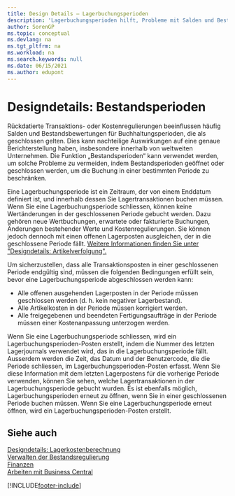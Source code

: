 ```yaml
---
title: Design Details – Lagerbuchungsperioden
description: 'Lagerbuchungsperioden hilft, Probleme mit Salden und Bestandsbewertungen zu vermeiden, indem Lagerbuchungsperioden geöffnet oder geschlossen werden, um Buchungen in einem festgelegten Zeitraum zu begrenzen.'
author: SorenGP
ms.topic: conceptual
ms.devlang: na
ms.tgt_pltfrm: na
ms.workload: na
ms.search.keywords: null
ms.date: 06/15/2021
ms.author: edupont
---
```

# <a name="design-details-inventory-periods"></a><a name="design-details-inventory-periods"></a>Designdetails: Bestandsperioden
Rückdatierte Transaktions- oder Kostenregulierungen beeinflussen häufig Salden und Bestandsbewertungen für Buchhaltungsperioden, die als geschlossen gelten. Dies kann nachteilige Auswirkungen auf eine genaue Berichterstellung haben, insbesondere innerhalb von weltweiten Unternehmen. Die Funktion „Bestandsperioden“ kann verwendet werden, um solche Probleme zu vermeiden, indem Bestandsperioden geöffnet oder geschlossen werden, um die Buchung in einer bestimmten Periode zu beschränken.  

 Eine Lagerbuchungsperiode ist ein Zeitraum, der von einem Enddatum definiert ist, und innerhalb dessen Sie Lagertransaktionen buchen müssen. Wenn Sie eine Lagerbuchungsperiode schliessen, können keine Wertänderungen in der geschlossenen Periode gebucht werden. Dazu gehören neue Wertbuchungen, erwartete oder fakturierte Buchungen, Änderungen bestehender Werte und Kostenregulierungen. Sie können jedoch dennoch mit einen offenen Lagerposten ausgleichen, der in die geschlossene Periode fällt. [Weitere Informationen finden Sie unter "Designdetails: Artikelverfolgung".](design-details-item-application.md)  

 Um sicherzustellen, dass alle Transaktionsposten in einer geschlossenen Periode endgültig sind, müssen die folgenden Bedingungen erfüllt sein, bevor eine Lagerbuchungsperiode abgeschlossen werden kann:  

-   Alle offenen ausgehenden Lagerposten in der Periode müssen geschlossen werden (d. h. kein negativer Lagerbestand).  
-   Alle Artikelkosten in der Periode müssen korrigiert werden.  
-   Alle freigegebenen und beendeten Fertigungsaufträge in der Periode müssen einer Kostenanpassung unterzogen werden.  

 Wenn Sie eine Lagerbuchungsperiode schliessen, wird ein Lagerbuchungsperioden-Posten erstellt, indem die Nummer des letzten Lagerjournals verwendet wird, das in die Lagerbuchungsperiode fällt. Ausserdem werden die Zeit, das Datum und der Benutzercode, die die Periode schliessen, im Lagerbuchungsperioden-Posten erfasst. Wenn Sie diese Information mit dem letzten Lagerpostens für die vorherige Periode verwenden, können Sie sehen, welche Lagertransaktionen in der Lagerbuchungsperiode gebucht wurden. Es ist ebenfalls möglich, Lagerbuchungsperioden erneut zu öffnen, wenn Sie in einer geschlossenen Periode buchen müssen. Wenn Sie eine Lagerbuchungsperiode erneut öffnen, wird ein Lagerbuchungsperioden-Posten erstellt.  

## <a name="see-also"></a><a name="see-also"></a>Siehe auch

[Designdetails: Lagerkostenberechnung](design-details-inventory-costing.md)  
[Verwalten der Bestandsregulierung](finance-manage-inventory-costs.md)  
[Finanzen](finance.md)  
[Arbeiten mit  Business Central](ui-work-product.md)  


[!INCLUDE[footer-include](includes/footer-banner.md)]
